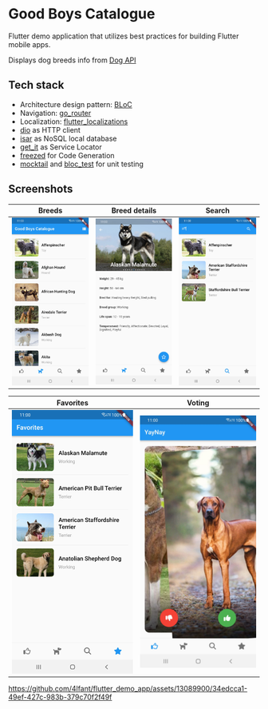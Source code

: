 # Good Boys Catalogue

Flutter demo application that utilizes best practices for building Flutter mobile apps.

Displays dog breeds info from [Dog API](https://thedogapi.com/)

## Tech stack
* Architecture design pattern: [BLoC](https://bloclibrary.dev/)
* Navigation: [go_router](https://pub.dev/packages/go_router)
* Localization: [flutter_localizations](https://docs.flutter.dev/accessibility-and-localization/internationalization#setting-up)
* [dio](https://pub.dev/packages/dio) as HTTP client
* [isar](https://pub.dev/packages/isar) as NoSQL local database
* [get_it](https://pub.dev/packages/get_it) as Service Locator
* [freezed](https://pub.dev/packages/freezed) for Code Generation
* [mocktail](https://pub.dev/packages/mocktail) and [bloc_test](https://pub.dev/packages/bloc_test) for unit testing

## Screenshots  
| Breeds | Breed details | Search |
|:---:|:---:|:---:|
| ![](./assets/screenshots/breeds.jpg) | ![](./assets/screenshots/breed_details.jpg) | ![](./assets/screenshots/search.jpg) |


| Favorites | Voting |
|:---:|:---:|
| ![](./assets/screenshots/favorites.jpg) | ![](./assets/screenshots/voting.jpg) |

https://github.com/4lfant/flutter_demo_app/assets/13089900/34edcca1-49ef-427c-983b-379c70f2f49f
